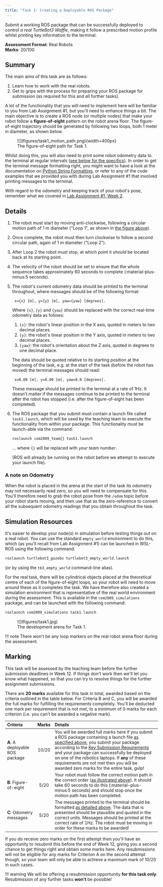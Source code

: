 ```yaml
---  
title: "Task 1: Creating a Deployable ROS Package"
---  
```


Submit a working ROS package that can be successfully deployed to control *a real TurtleBot3 Waffle*, making it follow a prescribed motion profile whilst printing key information to the terminal.

**Assessment Format**: Real Robots  
**Marks**: 20/100

## Summary

The main aims of this task are as follows:

1. Learn how to work with the real robots. 
1. Get to grips with the process for preparing your ROS package for submission (as required for this and all further tasks).

A lot of the functionality that you will need to implement here will be familiar to you from Lab Assignment #1, but you'll need to enhance things a bit. The main objective is to create a ROS node (or multiple nodes) that make your robot follow a **figure-of-eight** pattern on the robot arena floor. The figure-of-eight trajectory should be generated by following two loops, both 1 meter in diameter, as shown below. <a name="fig-eight"></a>

<figure markdown>
  ![](figures/task1_motion_path.png){width=400px}
  <figcaption>The figure-of-eight path for Task 1.</figcaption>
</figure>

Whilst doing this, you will also need to print some robot odometry data to the terminal at regular intervals ([see below for the specifics](#details)). In order to get the terminal message formatting right, you might want to have a look at the documentation on [Python String Formatting](https://docs.python.org/3/tutorial/inputoutput.html), or refer to any of the code examples that we provided you with during Lab Assignment #1 that involved printing messages to the terminal.

With regard to the odometry and keeping track of your robot's pose, remember what we covered in [Lab Assignment #1, Week 2](../../la1/week2).

## Details

1. The robot must start by moving anti-clockwise, following a circular motion path of 1 m diameter ("Loop 1", as shown in [the figure above](#fig-eight)).
1. Once complete, the robot must then turn clockwise to follow a second circular path, again of 1 m diameter ("Loop 2").
1. After Loop 2 the robot must stop, at which point it *should* be located back at its starting point.
1. The velocity of the robot should be set to ensure that the whole sequence takes approximately 60 seconds to complete (:material-plus-minus:5 seconds).
1. The robot's current odometry data should be printed to the terminal throughout, where messages should be of the following format: <a name="msg-format"></a>
	
        x={x} [m], y={y} [m], yaw={yaw} [degrees].
	
	Where `{x}`, `{y}` and `{yaw}` should be replaced with the correct real-time odometry data as follows:
	
	1. `{x}`: the robot's linear position in the X axis, quoted in meters to two decimal places.
    1. `{y}`: the robot's linear position in the Y axis, quoted in meters to two decimal places.
	1. `{yaw}`: the robot's orientation about the Z axis, quoted in degrees to one decimal place.
	
	The data should be quoted relative to its starting position at the beginning of the task, e.g. at the start of the task (before the robot has moved) the terminal messages should read:

        x=0.00 [m], y=0.00 [m], yaw=0.0 [degrees].
	
	These message should be printed to the terminal at a rate of 1Hz. It doesn't matter if the messages continue to be printed to the terminal after the robot has stopped (i.e. after the figure-of-eight has been completed).
	
1. The ROS package that you submit must contain a launch file called `task1.launch`, which will be used by the teaching team to execute the functionality from within your package. This functionality must be launch-able via the command: <a name="launch"></a>
	 
	```bash
    roslaunch com2009_team{} task1.launch
    ```
	
	... where `{}` will be replaced with *your team number*.
	 
	(ROS will already be running on the robot before we attempt to execute your launch file).
  
### A note on Odometry

When the robot is placed in the arena at the start of the task its odometry may not necessarily read zero, so you will need to compensate for this. You'll therefore need to grab the robot pose from the `/odom` topic before your robot starts moving, and then use that as the zero-reference to convert all the subsequent odometry readings that you obtain throughout the task.

## Simulation Resources

It's easier to develop your node(s) in simulation before testing things out on a real robot. You can use the standard `empty_world` environment to do this, which (as you'll recall from Lab Assignment #1) can be launched in WSL-ROS using the following command:

```bash
roslaunch turtlebot3_gazebo turtlebot3_empty_world.launch
```

(or by using the `tb3_empty_world` command-line alias).

For the real task, there will be cylindrical objects placed at the theoretical centre of each of the figure-of-eight loops, so your robot will need to move around these as it completes the task. We have therefore also created a simulation environment that is representative of the real world environment during the assessment. This is available in the `com2009_simulations` package, and can be launched with the following command:

```bash
roslaunch com2009_simulations task1.launch
```

<figure markdown>
  ![](figures/task1.jpg)
  <figcaption>The development arena for Task 1.</figcaption>
</figure>

!!! note
    There won't be any loop markers on the real robot arena floor during the assessment.

## Marking

This task will be assessed by the teaching team before the further submission deadlines in Week 12. If things don't work then we'll let you know what happened, so that you can try to resolve things for the further assignment submissions.

There are **20 marks** available for this task in total, awarded based on the criteria outlined in the table below. For Criteria B and C, you will be awarded the full marks for fulfilling the requirements completely. You'll be deducted one mark per requirement that is not met, to a minimum of 0 marks for each criterion (i.e. you can't be awarded a negative mark). 

<center>

| Criteria | Marks | Details |
| :--- | :---: | :--- |
| **A**: A deployable ROS package | 10/20 | You will be awarded full marks here if you submit a ROS package containing a launch file [as specified above](#launch), you submit your package according to the [Key Submission Requirements](../overview/#key-requirements) and your package can successfully be deployed on one of the robotics laptops. If **any** of these requirements are not met then you will be awarded zero marks for the entire task, gulp! |
| **B**: Figure-of-eight | 5/20 | Your robot must follow the correct motion path in the correct order ([as illustrated above](#fig-eight)). It should take 60 seconds to do this (:material-plus-minus:5 seconds) and should stop once the motion path has been completed. |
| **C**: Odometry messages | 5/20 | The messages printed to the terminal should be formatted [as detailed above](#msg-format). The data that is presented should be plausible and quoted in the correct units. Messages should be printed at the correct rate of 1Hz. The robot must be moving in order for these marks to be awarded! |

</center>

If you *do* receive zero marks on the first attempt then you'll have an opportunity to resubmit this before the end of Week 12, giving you a second chance to get things right and obtain some marks here. Any resubmissions will not be eligible for any marks for Criterion A on the second attempt though, so your team will only be able to achieve a maximum mark of 10/20 in such cases.

!!! warning 
    We will be offering a resubmission opportunity **for this task only**. Resubmission of any further tasks **won't** be possible!